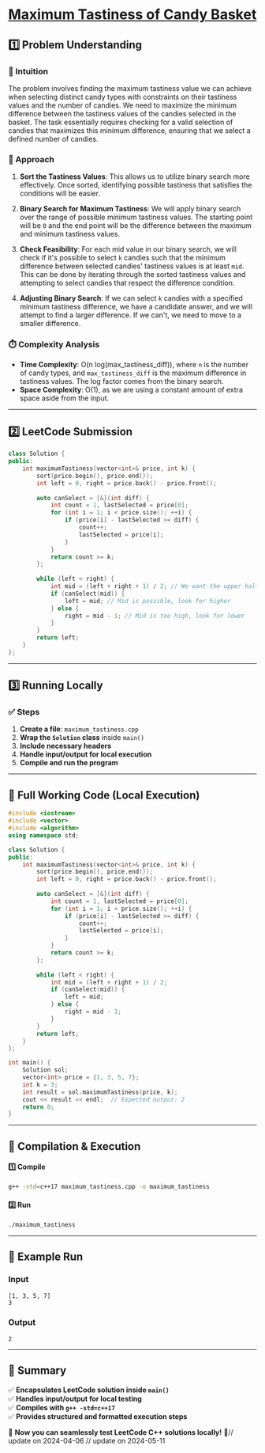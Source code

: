 # **[Maximum Tastiness of Candy Basket](https://leetcode.com/problems/maximum-tastiness-of-candy-basket/description/)**  

## **1️⃣ Problem Understanding**  
### **📌 Intuition**  
The problem involves finding the maximum tastiness value we can achieve when selecting distinct candy types with constraints on their tastiness values and the number of candies. We need to maximize the minimum difference between the tastiness values of the candies selected in the basket. The task essentially requires checking for a valid selection of candies that maximizes this minimum difference, ensuring that we select a defined number of candies.

### **🚀 Approach**  
1. **Sort the Tastiness Values**: This allows us to utilize binary search more effectively. Once sorted, identifying possible tastiness that satisfies the conditions will be easier.
  
2. **Binary Search for Maximum Tastiness**: We will apply binary search over the range of possible minimum tastiness values. The starting point will be `0` and the end point will be the difference between the maximum and minimum tastiness values.

3. **Check Feasibility**: For each mid value in our binary search, we will check if it's possible to select `k` candies such that the minimum difference between selected candies' tastiness values is at least `mid`. This can be done by iterating through the sorted tastiness values and attempting to select candies that respect the difference condition.

4. **Adjusting Binary Search**: If we can select `k` candies with a specified minimum tastiness difference, we have a candidate answer, and we will attempt to find a larger difference. If we can't, we need to move to a smaller difference.

### **⏱️ Complexity Analysis**  
- **Time Complexity**: O(n log(max_tastiness_diff)), where `n` is the number of candy types, and `max_tastiness_diff` is the maximum difference in tastiness values. The log factor comes from the binary search.
- **Space Complexity**: O(1), as we are using a constant amount of extra space aside from the input.

---  

## **2️⃣ LeetCode Submission**  
```cpp
class Solution {
public:
    int maximumTastiness(vector<int>& price, int k) {
        sort(price.begin(), price.end());
        int left = 0, right = price.back() - price.front();
        
        auto canSelect = [&](int diff) {
            int count = 1, lastSelected = price[0];
            for (int i = 1; i < price.size(); ++i) {
                if (price[i] - lastSelected >= diff) {
                    count++;
                    lastSelected = price[i];
                }
            }
            return count >= k;
        };
        
        while (left < right) {
            int mid = (left + right + 1) / 2; // We want the upper half
            if (canSelect(mid)) {
                left = mid; // Mid is possible, look for higher
            } else {
                right = mid - 1; // Mid is too high, look for lower
            }
        }
        return left;
    }
};  
```  

---  

## **3️⃣ Running Locally**  
### **✅ Steps**  
1. **Create a file**: `maximum_tastiness.cpp`  
2. **Wrap the `Solution` class** inside `main()`  
3. **Include necessary headers**  
4. **Handle input/output for local execution**  
5. **Compile and run the program**  

---  

## **📝 Full Working Code (Local Execution)**  
```cpp
#include <iostream>
#include <vector>
#include <algorithm>
using namespace std;

class Solution {
public:
    int maximumTastiness(vector<int>& price, int k) {
        sort(price.begin(), price.end());
        int left = 0, right = price.back() - price.front();
        
        auto canSelect = [&](int diff) {
            int count = 1, lastSelected = price[0];
            for (int i = 1; i < price.size(); ++i) {
                if (price[i] - lastSelected >= diff) {
                    count++;
                    lastSelected = price[i];
                }
            }
            return count >= k;
        };
        
        while (left < right) {
            int mid = (left + right + 1) / 2;
            if (canSelect(mid)) {
                left = mid;
            } else {
                right = mid - 1;
            }
        }
        return left;
    }
};

int main() {
    Solution sol;
    vector<int> price = {1, 3, 5, 7};
    int k = 3;
    int result = sol.maximumTastiness(price, k);
    cout << result << endl;  // Expected output: 2
    return 0;
}
```  

---  

## **🔧 Compilation & Execution**  
#### **1️⃣ Compile**  
```bash
g++ -std=c++17 maximum_tastiness.cpp -o maximum_tastiness
```  

#### **2️⃣ Run**  
```bash
./maximum_tastiness
```  

---  

## **🎯 Example Run**  
### **Input**  
```
[1, 3, 5, 7]
3
```  
### **Output**  
```
2
```  

---  

## **📌 Summary**  
✅ **Encapsulates LeetCode solution inside `main()`**  
✅ **Handles input/output for local testing**  
✅ **Compiles with `g++ -std=c++17`**  
✅ **Provides structured and formatted execution steps**  

🚀 **Now you can seamlessly test LeetCode C++ solutions locally!** 🚀// update on 2024-04-06
// update on 2024-05-11

